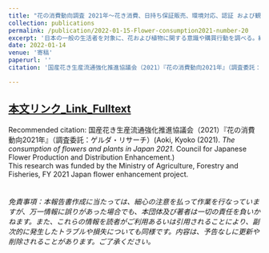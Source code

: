```yaml
---
title: "花の消費動向調査 2021年～花き消費、日持ち保証販売、環境対応、認証 および観葉植物の購入・栽培実態 Flower Consumption Survey 2021:Trends in flower and plant consumption in Japan"
collection: publications
permalink: /publication/2022-01-15-Flower-consumption2021-number-20
excerpt: '日本の一般の生活者を対象に、花および植物に関する意識や購買行動を調べる。継続調査。花や農産物関連の認証の認知率、日持ち保証販売、環境意識についても調べている。2021年度は観葉植物特別調査として、購入・栽培実態と土や虫への態度・対処法を調べた。2017年以前のデータは、MPSジャパン㈱提供。【内容】(1)花や植物の購入 今年1年の花および植物の購入率、購入用途、経路、金額、頻度、購入する日や場 面、重視点、購入内容 (2)日持ち保証販売 家庭での花の管理状況、日持ち保証販売の認知率、利用率、利用意向  (3)表示、認証、環境対応 表示の重視点、環境ラベルの認知率・購入率、国産志向、栽培情報重視度  (4)観葉植物の購入・栽培実態（2021年度特別調査） 観葉植物の購入経験、理由、栽培状況、枯らせた経験、購入意向、虫への対処 調査は、農林水産省の助成金により実施（2021年度（令和3年度）農林水産省 持続的生産強化対策事業のうち、ジャパンフラワー強化プロジェクト推進事業）。 Japanese flower consumption trend in 2021. (1) Purchase of flowers and plants (time series data) Purchase rate of flowers and plants in 2021, purpose of purchase, outlets / distribution channel , average customer spending, purchase frequency, buying occasion, points of focus when buying, and purchase items  (2)Guaranteed longevity sales (time series data) Care of flowers at home, recognition and intention to use guaranteed vase life sales  (3) Labeling, certification and environmental awareness (time series data) Awareness and purchase rate of sustainable labels, preference for domestic products, level of interest in production information concerning environmental load  (4)Houseplant user survey (2021 special survey) Purchase experience of houseplants (indoor plants), usage, growing conditions, reactions thering, intention to (re)purchase, degree of insect aversion'  
date: 2022-01-14
venue: '寄稿'
paperurl: ''
citation: '国産花き生産流通強化推進協議会（2021）『花の消費動向2021年』（調査委託：ゲルダ・リサーチ）'  

---
```


## [本文リンク_Link_Fulltext](https://www.researchgate.net/publication/357825493_Flower_Consumption_Survey_in_Japan_2021_huanoxiaofeidongxiangdiaozha_2021nian_huakixiaofeirichichibaozhengfanmaihuanjingduiyingrenzheng_oyobiguanyezhiwunogouruzaipeishitai_Flower_Consumption_Survey_20)  
Recommended citation: 国産花き生産流通強化推進協議会（2021）『花の消費動向2021年』（調査委託：ゲルダ・リサーチ）(Aoki, Kyoko (2021). *The consumption of flowers and plants in Japan 2021.* Council for Japanese Flower Production and Distribution Enhancement.)  
This research was funded by the Ministry of Agriculture, Forestry and Fisheries, FY 2021 Japan flower enhancement project.  
<br>
###### 免責事項：本報告書作成に当たっては、細心の注意を払って作業を行なっていますが、万一情報に誤りがあった場合でも、本団体及び著者は一切の責任を負いかねます。また、これらの情報を読者がご利用あるいは引用されることにより、副次的に発生したトラブルや損失についても同様です。内容は、予告なしに更新や削除されることがあります。ご了承ください。
